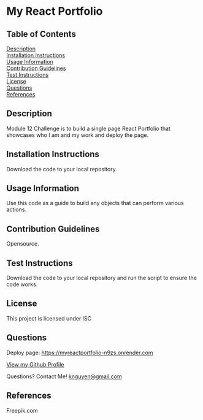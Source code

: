 # My React Portfolio

## Table of Contents
[Description](#description)<br />
[Installation Instructions](#installation-instructions)<br />
[Usage Information](#usage-information)<br />
[Contribution Guidelines](#contribution-guidelines)<br />
[Test Instructions](#test-instructions)<br />
[License](#license)<br />
[Questions](#questions)<br />
[References](#references)<br />

## Description
Module 12 Challenge is to build a single page React Portfolio that showcases who I am and my work and deploy the page. 

## Installation Instructions
Download the code to your local repository.

## Usage Information
Use this code as a guide to build any objects that can perform various actions. 

## Contribution Guidelines
Opensource.

## Test Instructions
Download the code to your local repository and run the script to ensure the code works.

## License
This project is licensed under ISC

## Questions
Deploy page: https://myreactportfolio-n9zs.onrender.com

[View my Github Profile](https://github.com/ProgramWithKimta/MyReactPortfolio)

Questions? Contact Me! [knguyen@gmail.com](mailto:knguyen@gmail.com)

## References
Freepik.com
